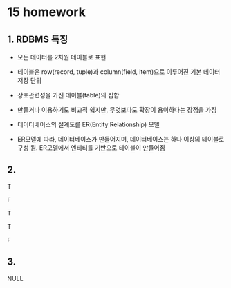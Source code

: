 # 15 homework





## 1. RDBMS 특징

- 모든 데이터를 2차원 테이블로 표현

- 테이블은 row(record, tuple)과 column(field, item)으로 이루어진 기본 데이터 저장 단위

- 상호관련성을 가진 테이블(table)의 집합

- 만들거나 이용하기도 비교적 쉽지만, 무엇보다도 확장이 용이하다는 장점을 가짐

- 데이터베이스의 설계도를 ER(Entity Relationship) 모델

- ER모델에 따라, 데이터베이스가 만들어지며, 데이터베이스는 하나 이상의 테이블로 구성 됨. ER모델에서 엔티티를 기반으로 테이블이 만들어짐



## 2. 

T

F

T

T

F



## 3.

NULL